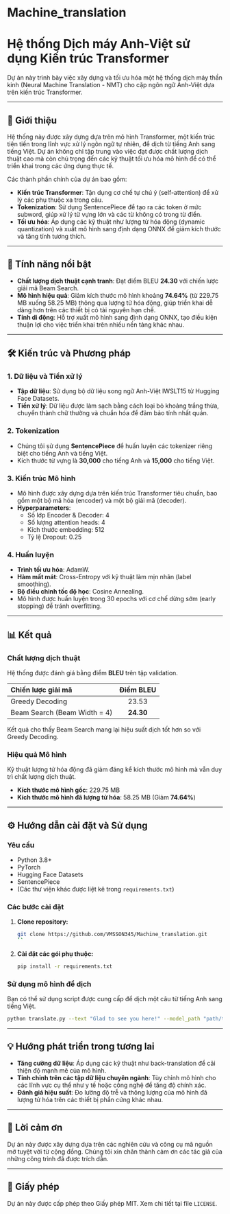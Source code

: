 # Machine_translation


# Hệ thống Dịch máy Anh-Việt sử dụng Kiến trúc Transformer

Dự án này trình bày việc xây dựng và tối ưu hóa một hệ thống dịch máy thần kinh (Neural Machine Translation - NMT) cho cặp ngôn ngữ Anh-Việt dựa trên kiến trúc Transformer.

[](https://www.python.org/)
[](https://opensource.org/licenses/MIT)

-----

## 📜 Giới thiệu

Hệ thống này được xây dựng dựa trên mô hình Transformer, một kiến trúc tiên tiến trong lĩnh vực xử lý ngôn ngữ tự nhiên, để dịch từ tiếng Anh sang tiếng Việt. Dự án không chỉ tập trung vào việc đạt được chất lượng dịch thuật cao mà còn chú trọng đến các kỹ thuật tối ưu hóa mô hình để có thể triển khai trong các ứng dụng thực tế.

Các thành phần chính của dự án bao gồm:

  * **Kiến trúc Transformer**: Tận dụng cơ chế tự chú ý (self-attention) để xử lý các phụ thuộc xa trong câu.
  * **Tokenization**: Sử dụng SentencePiece để tạo ra các token ở mức subword, giúp xử lý từ vựng lớn và các từ không có trong từ điển.
  * **Tối ưu hóa**: Áp dụng các kỹ thuật như lượng tử hóa động (dynamic quantization) và xuất mô hình sang định dạng ONNX để giảm kích thước và tăng tính tương thích.

-----

## 🚀 Tính năng nổi bật

  * **Chất lượng dịch thuật cạnh tranh**: Đạt điểm BLEU **24.30** với chiến lược giải mã Beam Search.
  * **Mô hình hiệu quả**: Giảm kích thước mô hình khoảng **74.64%** (từ 229.75 MB xuống 58.25 MB) thông qua lượng tử hóa động, giúp triển khai dễ dàng hơn trên các thiết bị có tài nguyên hạn chế.
  * **Tính di động**: Hỗ trợ xuất mô hình sang định dạng ONNX, tạo điều kiện thuận lợi cho việc triển khai trên nhiều nền tảng khác nhau.

-----

## 🛠️ Kiến trúc và Phương pháp

### **1. Dữ liệu và Tiền xử lý**

  * **Tập dữ liệu**: Sử dụng bộ dữ liệu song ngữ Anh-Việt IWSLT15 từ Hugging Face Datasets.
  * **Tiền xử lý**: Dữ liệu được làm sạch bằng cách loại bỏ khoảng trắng thừa, chuyển thành chữ thường và chuẩn hóa để đảm bảo tính nhất quán.

### **2. Tokenization**

  * Chúng tôi sử dụng **SentencePiece** để huấn luyện các tokenizer riêng biệt cho tiếng Anh và tiếng Việt.
  * Kích thước từ vựng là **30,000** cho tiếng Anh và **15,000** cho tiếng Việt.

### **3. Kiến trúc Mô hình**

  * Mô hình được xây dựng dựa trên kiến trúc Transformer tiêu chuẩn, bao gồm một bộ mã hóa (encoder) và một bộ giải mã (decoder).
  * **Hyperparameters**:
      * Số lớp Encoder & Decoder: 4
      * Số lượng attention heads: 4
      * Kích thước embedding: 512
      * Tỷ lệ Dropout: 0.25

### **4. Huấn luyện**

  * **Trình tối ưu hóa**: AdamW.
  * **Hàm mất mát**: Cross-Entropy với kỹ thuật làm mịn nhãn (label smoothing).
  * **Bộ điều chỉnh tốc độ học**: Cosine Annealing.
  * Mô hình được huấn luyện trong 30 epochs với cơ chế dừng sớm (early stopping) để tránh overfitting.

-----

## 📊 Kết quả

### **Chất lượng dịch thuật**

Hệ thống được đánh giá bằng điểm **BLEU** trên tập validation.

| Chiến lược giải mã | Điểm BLEU |
| :--- | :---: |
| Greedy Decoding | 23.53 |
| Beam Search (Beam Width = 4) | **24.30** |

Kết quả cho thấy Beam Search mang lại hiệu suất dịch tốt hơn so với Greedy Decoding.

### **Hiệu quả Mô hình**

Kỹ thuật lượng tử hóa động đã giảm đáng kể kích thước mô hình mà vẫn duy trì chất lượng dịch thuật.

  * **Kích thước mô hình gốc**: 229.75 MB
  * **Kích thước mô hình đã lượng tử hóa**: 58.25 MB (Giảm **74.64%**)

-----

## ⚙️ Hướng dẫn cài đặt và Sử dụng

### **Yêu cầu**

  * Python 3.8+
  * PyTorch
  * Hugging Face Datasets
  * SentencePiece
  * (Các thư viện khác được liệt kê trong `requirements.txt`)

### **Các bước cài đặt**

1.  **Clone repository:**

    ```bash
    git clone https://github.com/VMSSON345/Machine_translation.git
    ``

2.  **Cài đặt các gói phụ thuộc:**

    ```bash
    pip install -r requirements.txt
    ```

### **Sử dụng mô hình để dịch**

Bạn có thể sử dụng script được cung cấp để dịch một câu từ tiếng Anh sang tiếng Việt.

```bash
python translate.py --text "Glad to see you here!" --model_path "path/to/your/best_model.pt"
```

-----

## 💡 Hướng phát triển trong tương lai

  * **Tăng cường dữ liệu**: Áp dụng các kỹ thuật như back-translation để cải thiện độ mạnh mẽ của mô hình.
  * **Tinh chỉnh trên các tập dữ liệu chuyên ngành**: Tùy chỉnh mô hình cho các lĩnh vực cụ thể như y tế hoặc công nghệ để tăng độ chính xác.
  * **Đánh giá hiệu suất**: Đo lường độ trễ và thông lượng của mô hình đã lượng tử hóa trên các thiết bị phần cứng khác nhau.

-----

## 🙏 Lời cảm ơn

Dự án này được xây dựng dựa trên các nghiên cứu và công cụ mã nguồn mở tuyệt vời từ cộng đồng. Chúng tôi xin chân thành cảm ơn các tác giả của những công trình đã được trích dẫn.

-----

## 📄 Giấy phép

Dự án này được cấp phép theo Giấy phép MIT. Xem chi tiết tại file `LICENSE`.
